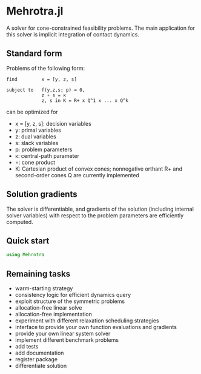
# Mehrotra.jl
A solver for cone-constrained feasibility problems. The main application for this solver is implicit integration of contact dynamics.

## Standard form
Problems of the following form:
```
find         x = [y, z, s]

subject to   f(y,z,s; p) = 0,
             z ∘ s = κ
             z, s in K = R+ x Q^1 x ... x Q^k
```
can be optimized for

- x = [y, z, s]: decision variables
- y: primal variables
- z: dual variables
- s: slack variables
- p: problem parameters
- κ: central-path parameter
- ∘: cone product
- K: Cartesian product of convex cones; nonnegative orthant R+ and second-order cones Q are currently implemented

## Solution gradients
The solver is differentiable, and gradients of the solution (including internal solver variables) with respect to the problem parameters are efficiently computed.

## Quick start
```julia
using Mehrotra
```

## Remaining tasks
- warm-starting strategy
- consistency logic for efficient dynamics query
- exploit structure of the symmetric problems
- allocation-free linear solve
- allocation-free implementation
- experiment with different relaxation scheduling strategies
- interface to provide your own function evaluations and gradients
- provide your own linear system solver
- implement different benchmark problems 
- add tests
- add documentation
- register package
- differentiate solution
